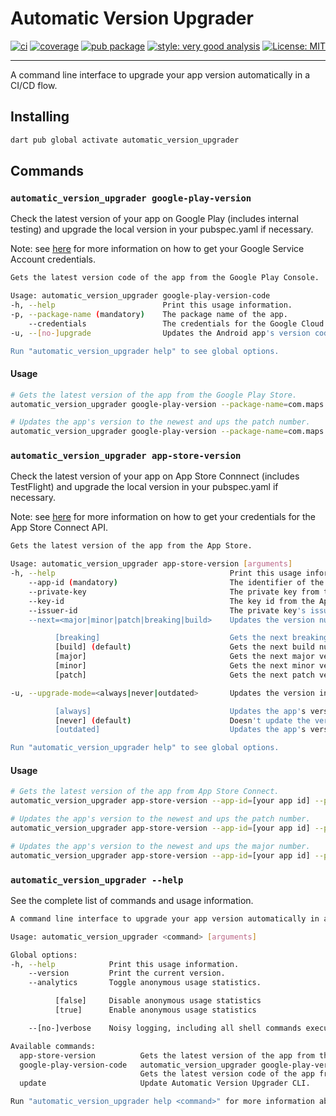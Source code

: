 # Automatic Version Upgrader

[![ci][ci_badge]][ci_link]
[![coverage][coverage_badge]][ci_link]
[![pub package][pub_badge]][pub_link]
[![style: very good analysis][very_good_analysis_badge]][very_good_analysis_link]
[![License: MIT][license_badge]][license_link]

---

A command line interface to upgrade your app version automatically in a CI/CD flow.

## Installing

```sh
dart pub global activate automatic_version_upgrader
```

## Commands

### `automatic_version_upgrader google-play-version`

Check the latest version of your app on Google Play (includes internal testing) and upgrade the local version in your pubspec.yaml if necessary.


Note: see [here](https://developers.google.com/workspace/guides/create-credentials#service-account) for more information on how to get your Google Service Account credentials.

```sh
Gets the latest version code of the app from the Google Play Console.

Usage: automatic_version_upgrader google-play-version-code
-h, --help                        Print this usage information.
-p, --package-name (mandatory)    The package name of the app.
    --credentials                 The credentials for the Google Cloud Service Account.
-u, --[no-]upgrade                Updates the Android app's version code to the oldest plus one.

Run "automatic_version_upgrader help" to see global options.
```

#### Usage

```sh
# Gets the latest version of the app from the Google Play Store.
automatic_version_upgrader google-play-version --package-name=com.maps.google  --credentials=[the contents of your credentials.json file] 

# Updates the app's version to the newest and ups the patch number.
automatic_version_upgrader google-play-version --package-name=com.maps.google  --credentials=[the contents of your credentials.json file] -u
```


### `automatic_version_upgrader app-store-version`

Check the latest version of your app on App Store Connnect (includes TestFlight) and upgrade the local version in your pubspec.yaml if necessary.

Note: see [here](https://developer.apple.com/documentation/appstoreconnectapi) for more information on how to get your credentials for the App Store Connect API.

```sh
Gets the latest version of the app from the App Store.

Usage: automatic_version_upgrader app-store-version [arguments]
-h, --help                                       Print this usage information.
    --app-id (mandatory)                         The identifier of the app.
    --private-key                                The private key from the App Store Connect account.
    --key-id                                     The key id from the App Store Connect account.
    --issuer-id                                  The private key's issuer id from the App Store Connect account.
    --next=<major|minor|patch|breaking|build>    Updates the version number.

          [breaking]                             Gets the next breaking version number that follows this one. Increments [major] if it's greater than zero, otherwise [minor], resets subsequent digits to zero, and strips any [preRelease] or [build] suffix.
          [build] (default)                      Gets the next build number that follows this one. If this version is a pre-release, then it just strips the pre-release suffix. Otherwise, it increments the build. Note: If the latest version is actually bigger than the latest build, then the build number is reset to zero and the version grabbed will be the next patch to the latest version.
          [major]                                Gets the next major version number that follows this one. If this version is a pre-release of a major version release (i.e. the minor and patch versions are zero), then it just strips the pre-release suffix. Otherwise, it increments the major version and resets the minor and patch.
          [minor]                                Gets the next minor version number that follows this one. If this version is a pre-release of a minor version release (i.e. the patch version is zero), then it just strips the pre-release suffix. Otherwise, it increments the minor version and resets the patch.
          [patch]                                Gets the next patch version number that follows this one. If this version is a pre-release, then it just strips the pre-release suffix. Otherwise, it increments the patch version.

-u, --upgrade-mode=<always|never|outdated>       Updates the version in your app's pubspec.yaml file.

          [always]                               Updates the app's version to the oldest plus a patch.
          [never] (default)                      Doesn't update the version.
          [outdated]                             Updates the app's version if there's a newer one available. Otherwise, does nothing.

Run "automatic_version_upgrader help" to see global options.
```

#### Usage

```sh
# Gets the latest version of the app from App Store Connect.
automatic_version_upgrader app-store-version --app-id=[your app id] --private-key=[your private key] key-id=[your key id] --issuer-id=[your issuer id] 

# Updates the app's version to the newest and ups the patch number.
automatic_version_upgrader app-store-version --app-id=[your app id] --private-key=[your private key] key-id=[your key id] --issuer-id=[your issuer id] --upgrade-mode=outdated

# Updates the app's version to the newest and ups the major number.
automatic_version_upgrader app-store-version --app-id=[your app id] --private-key=[your private key] key-id=[your key id] --issuer-id=[your issuer id] --upgrade-mode=outdated --next=major
```

### `automatic_version_upgrader --help`

See the complete list of commands and usage information.

```sh
A command line interface to upgrade your app version automatically in a CI/CD flow.

Usage: automatic_version_upgrader <command> [arguments]

Global options:
-h, --help            Print this usage information.
    --version         Print the current version.
    --analytics       Toggle anonymous usage statistics.

          [false]     Disable anonymous usage statistics
          [true]      Enable anonymous usage statistics

    --[no-]verbose    Noisy logging, including all shell commands executed.

Available commands:
  app-store-version          Gets the latest version of the app from the App Store.
  google-play-version-code   automatic_version_upgrader google-play-version-code
                             Gets the latest version code of the app from the Google Play Console.
  update                     Update Automatic Version Upgrader CLI.

Run "automatic_version_upgrader help <command>" for more information about a command.
```

[ci_badge]: https://github.com/tomassasovsky/automatic_version_upgrader.dart/workflows/automatic_version_upgrader/badge.svg
[ci_link]: https://github.com/tomassasovsky/automatic_version_upgrader.dart/actions
[coverage_badge]: https://raw.githubusercontent.com/tomassasovsky/automatic_version_upgrader.dart/master/coverage_badge.svg
[license_badge]: https://img.shields.io/badge/license-MIT-blue.svg
[license_link]: https://opensource.org/licenses/MIT
[pub_badge]: https://img.shields.io/pub/v/automatic_version_upgrader.svg
[pub_link]: https://pub.dartlang.org/packages/automatic_version_upgrader
[very_good_analysis_badge]: https://img.shields.io/badge/style-very_good_analysis-B22C89.svg
[very_good_analysis_link]: https://pub.dev/packages/very_good_analysis
